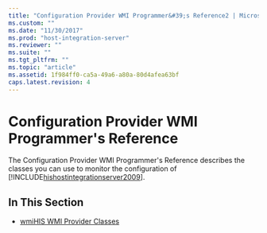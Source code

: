 ```yaml
---
title: "Configuration Provider WMI Programmer&#39;s Reference2 | Microsoft Docs"
ms.custom: ""
ms.date: "11/30/2017"
ms.prod: "host-integration-server"
ms.reviewer: ""
ms.suite: ""
ms.tgt_pltfrm: ""
ms.topic: "article"
ms.assetid: 1f984ff0-ca5a-49a6-a80a-80d4afea63bf
caps.latest.revision: 4
---
```

# Configuration Provider WMI Programmer&#39;s Reference
The Configuration Provider WMI Programmer's Reference describes the classes you can use to monitor the configuration of [!INCLUDE[hishostintegrationserver2009](../includes/hishostintegrationserver2009-md.md)].  
  
## In This Section  
  
-   [wmiHIS WMI Provider Classes](../core/wmihis-wmi-provider-classes2.md)
